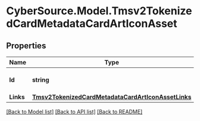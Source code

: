 # CyberSource.Model.Tmsv2TokenizedCardMetadataCardArtIconAsset
## Properties

Name | Type | Description | Notes
------------ | ------------- | ------------- | -------------
**Id** | **string** | The Id of the icon asset.  | [optional] 
**Links** | [**Tmsv2TokenizedCardMetadataCardArtIconAssetLinks**](Tmsv2TokenizedCardMetadataCardArtIconAssetLinks.md) |  | [optional] 

[[Back to Model list]](../README.md#documentation-for-models) [[Back to API list]](../README.md#documentation-for-api-endpoints) [[Back to README]](../README.md)

